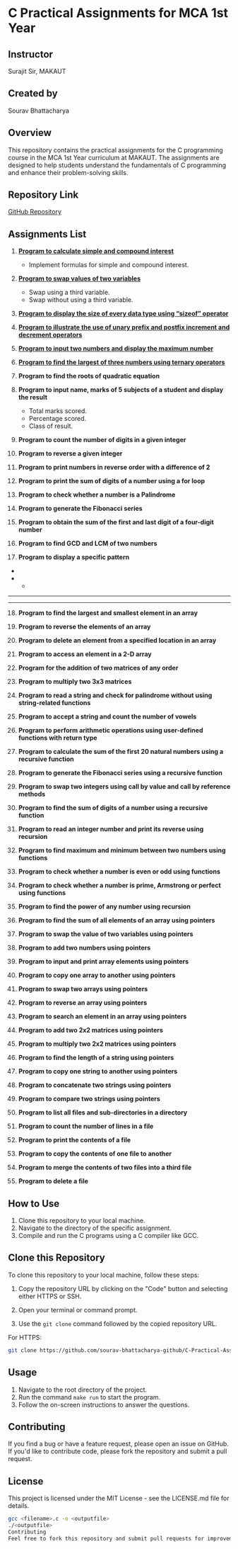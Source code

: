 # C Practical Assignments for MCA 1st Year

## Instructor
Surajit Sir, MAKAUT

## Created by
Sourav Bhattacharya

## Overview
This repository contains the practical assignments for the C programming course in the MCA 1st Year curriculum at MAKAUT. The assignments are designed to help students understand the fundamentals of C programming and enhance their problem-solving skills.

## Repository Link
[GitHub Repository](https://github.com/sourav-bhattacharya-github/C-Practical-Assignments-For-MCA-1st-Year-by-Surajit-sir)

## Assignments List

1. [**Program to calculate simple and compound interest**](https://github.com/sourav-bhattacharya-github/C-Practical-Assignments-For-MCA-1st-Year-by-Surajit-sir/blob/main/1_simpleAndCompound.c)
   - Implement formulas for simple and compound interest.

2. [**Program to swap values of two variables**](https://github.com/sourav-bhattacharya-github/C-Practical-Assignments-For-MCA-1st-Year-by-Surajit-sir/blob/main/2_swapTwo.c)
   - Swap using a third variable.
   - Swap without using a third variable.

3. [**Program to display the size of every data type using “sizeof” operator**](https://github.com/sourav-bhattacharya-github/C-Practical-Assignments-For-MCA-1st-Year-by-Surajit-sir/blob/main/3_sizeOfAllVar.c)

4. [**Program to illustrate the use of unary prefix and postfix increment and decrement operators**](https://github.com/sourav-bhattacharya-github/C-Practical-Assignments-For-MCA-1st-Year-by-Surajit-sir/blob/main/4_preAndpost.c)

5. [**Program to input two numbers and display the maximum number**](https://github.com/sourav-bhattacharya-github/C-Practical-Assignments-For-MCA-1st-Year-by-Surajit-sir/blob/main/5_max.cpp)

6. [**Program to find the largest of three numbers using ternary operators**](https://github.com/sourav-bhattacharya-github/C-Practical-Assignments-For-MCA-1st-Year-by-Surajit-sir/blob/main/6_maxOfThreeNum.c)

7. **Program to find the roots of quadratic equation**

8. **Program to input name, marks of 5 subjects of a student and display the result**
   - Total marks scored.
   - Percentage scored.
   - Class of result.

9. **Program to count the number of digits in a given integer**

10. **Program to reverse a given integer**

11. **Program to print numbers in reverse order with a difference of 2**

12. **Program to print the sum of digits of a number using a for loop**

13. **Program to check whether a number is a Palindrome**

14. **Program to generate the Fibonacci series**

15. **Program to obtain the sum of the first and last digit of a four-digit number**

16. **Program to find GCD and LCM of two numbers**

17. **Program to display a specific pattern**  
* 
* * 
* * * 
* * * *


18. **Program to find the largest and smallest element in an array**

19. **Program to reverse the elements of an array**

20. **Program to delete an element from a specified location in an array**

21. **Program to access an element in a 2-D array**

22. **Program for the addition of two matrices of any order**

23. **Program to multiply two 3x3 matrices**

24. **Program to read a string and check for palindrome without using string-related functions**

25. **Program to accept a string and count the number of vowels**

26. **Program to perform arithmetic operations using user-defined functions with return type**

27. **Program to calculate the sum of the first 20 natural numbers using a recursive function**

28. **Program to generate the Fibonacci series using a recursive function**

29. **Program to swap two integers using call by value and call by reference methods**

30. **Program to find the sum of digits of a number using a recursive function**

31. **Program to read an integer number and print its reverse using recursion**

32. **Program to find maximum and minimum between two numbers using functions**

33. **Program to check whether a number is even or odd using functions**

34. **Program to check whether a number is prime, Armstrong or perfect using functions**

35. **Program to find the power of any number using recursion**

36. **Program to find the sum of all elements of an array using pointers**

37. **Program to swap the value of two variables using pointers**

38. **Program to add two numbers using pointers**

39. **Program to input and print array elements using pointers**

40. **Program to copy one array to another using pointers**

41. **Program to swap two arrays using pointers**

42. **Program to reverse an array using pointers**

43. **Program to search an element in an array using pointers**

44. **Program to add two 2x2 matrices using pointers**

45. **Program to multiply two 2x2 matrices using pointers**

46. **Program to find the length of a string using pointers**

47. **Program to copy one string to another using pointers**

48. **Program to concatenate two strings using pointers**

49. **Program to compare two strings using pointers**

50. **Program to list all files and sub-directories in a directory**

51. **Program to count the number of lines in a file**

52. **Program to print the contents of a file**

53. **Program to copy the contents of one file to another**

54. **Program to merge the contents of two files into a third file**

55. **Program to delete a file**

## How to Use
1. Clone this repository to your local machine.
2. Navigate to the directory of the specific assignment.
3. Compile and run the C programs using a C compiler like GCC.


## Clone this Repository

To clone this repository to your local machine, follow these steps:

1. Copy the repository URL by clicking on the "Code" button and selecting either HTTPS or SSH.

2. Open your terminal or command prompt.

3. Use the `git clone` command followed by the copied repository URL.

For HTTPS:

```bash
git clone https://github.com/sourav-bhattacharya-github/C-Practical-Assignments-For-MCA-1st-Year-by-Surajit-sir
```

## Usage

1. Navigate to the root directory of the project.
2. Run the command `make run` to start the program.
3. Follow the on-screen instructions to answer the questions.

## Contributing

If you find a bug or have a feature request, please open an issue on GitHub. If you'd like to contribute code, please fork the repository and submit a pull request.

## License

This project is licensed under the MIT License - see the LICENSE.md file for details.
```sh
gcc <filename>.c -o <outputfile>
./<outputfile>
Contributing
Feel free to fork this repository and submit pull requests for improvements or additional assignments. Contributions are always welcome!
```
